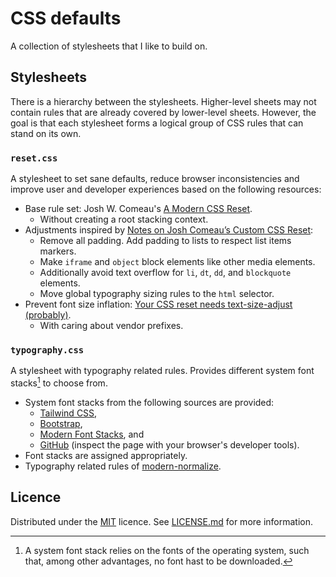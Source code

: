 # CSS defaults

A collection of stylesheets that I like to build on.

## Stylesheets

There is a hierarchy between the stylesheets.
Higher-level sheets may not contain rules that are already covered by lower-level sheets.
However, the goal is that each stylesheet forms a logical group of CSS rules that can stand on its own.

### `reset.css`

A stylesheet to set sane defaults, reduce browser inconsistencies and improve user and developer experiences based on the following resources:

- Base rule set: Josh W. Comeau's [A Modern CSS Reset](https://www.joshwcomeau.com/css/custom-css-reset/).
    - Without creating a root stacking context.
- Adjustments inspired by [Notes on Josh Comeau’s Custom CSS Reset](https://css-tricks.com/notes-on-josh-comeaus-custom-css-reset):
    - Remove all padding. Add padding to lists to respect list items markers.
    - Make `iframe` and `object` block elements like other media elements.
    - Additionally avoid text overflow for `li`, `dt`, `dd`, and `blockquote` elements.
    - Move global typography sizing rules to the `html` selector.
- Prevent font size inflation: [Your CSS reset needs text-size-adjust (probably)](https://kilianvalkhof.com/2022/css-html/your-css-reset-needs-text-size-adjust-probably/).
    - With caring about vendor prefixes.

### `typography.css`

A stylesheet with typography related rules. Provides different system font stacks[^1] to choose from.

- System font stacks from the following sources are provided:
    - [Tailwind CSS](https://tailwindcss.com/docs/font-family),
    - [Bootstrap](https://getbootstrap.com/docs/5.0/content/reboot/#native-font-stack),
    - [Modern Font Stacks](https://github.com/system-fonts/modern-font-stacks), and
    - [GitHub](https://github.com/) (inspect the page with your browser's developer tools).
- Font stacks are assigned appropriately.
- Typography related rules of [modern-normalize](https://github.com/sindresorhus/modern-normalize).

[^1]: A system font stack relies on the fonts of the operating system, such that, among other advantages, no font hast to be downloaded.

## Licence

Distributed under the [MIT](https://spdx.org/licenses/MIT.html) licence. See [LICENSE.md](./LICENSE.md) for more information.
